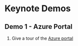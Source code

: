 # Keynote Demos

## Demo 1 - Azure Portal

1. Give a tour of the [Azure portal](http://portal.azure.com)
